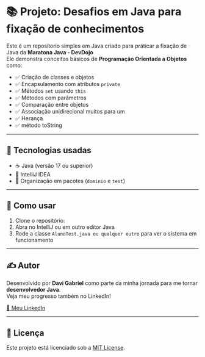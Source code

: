 # 📚 Projeto: Desafios em Java para fixação de conhecimentos

Este é um repositorio simples em Java criado para práticar a fixação de Java da **Maratona Java - DevDojo**  
Ele demonstra conceitos básicos de **Programação Orientada a Objetos** como:

- ✅ Criação de classes e objetos
- ✅ Encapsulamento com atributos `private`
- ✅ Métodos `set` usando `this`
- ✅ Métodos com parâmetros
- ✅ Comparação entre objetos
- ✅ Associação unidirecional muitos para um
- ✅ Herança
- ✅ método toString
---

## 🚀 Tecnologias usadas
- ☕ Java (versão 17 ou superior)
- 🧠 IntelliJ IDEA
- 📂 Organização em pacotes (`dominio` e `test`)

---
## 🎯 Como usar

1. Clone o repositório:
2. Abra no IntelliJ ou em outro editor Java
3. Rode a classe `AlunoTest.java ou qualquer outro` para ver o sistema em funcionamento
---

## ✍️ Autor

Desenvolvido por **Davi Gabriel** como parte da minha jornada para me tornar **desenvolvedor Java**.  
Veja meu progresso também no LinkedIn!

[🔗 Meu LinkedIn](https://www.linkedin.com/in/seu-usuario) <!-- vamos criar ou ajustar esse link -->

---

## 📜 Licença

Este projeto está licenciado sob a [MIT License](LICENSE).
